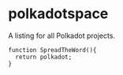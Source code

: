 # polkadotspace
A listing for all Polkadot projects.

``` 
function SpreadTheWord(){
  return polkadot;
}

```
